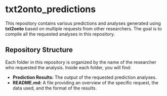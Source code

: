 # txt2onto_predictions
This repository contains various predictions and analyses generated using **txt2onto** based on multiple requests from other researchers. The goal is to compile all the requested analyses in this repository.

## Repository Structure

Each folder in this repository is organized by the name of the researcher who requested the analysis. Inside each folder, you will find:

- **Prediction Results:** The output of the requested prediction analyses.
- **README.md:** A file providing an overview of the specific request, the data used, and the format of the results.

